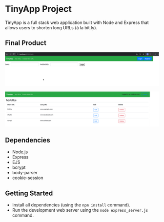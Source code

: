 # TinyApp Project

TinyApp is a full stack web application built with Node and Express that allows users to shorten long URLs (à la bit.ly).

## Final Product

!["screenshot of the Login page"](https://github.com/Nastik2021/tinyapp/blob/master/docs/login.png?raw=true)

!["screenshot of MyUrls page"](https://github.com/Nastik2021/tinyapp/blob/master/docs/myUrls.png?raw=true)

## Dependencies

- Node.js
- Express
- EJS
- bcrypt
- body-parser
- cookie-session

## Getting Started

- Install all dependencies (using the `npm install` command).
- Run the development web server using the `node express_server.js` command.